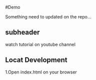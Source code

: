 #Demo


Something need to updated on the repo...

## subheader 

watch tutorial on youtube channel

## Locat Development

1.Open index.html on your browser